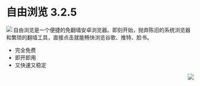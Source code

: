 # 自由浏览 3.2.5

<img align="left" src="https://bitbucket.org/greatfire/test/raw/d369f09fc63780b3fac3e1b1ddff2949db688dd0/qr.png">

自由浏览是一个便捷的免翻墙安卓浏览器。即刻开始，抛弃陈旧的系统浏览器和繁琐的翻墙工具，直接点击就能畅快浏览谷歌、推特、脸书。

* 完全免费
* 即开即用
* 又快速又稳定

<img align="right" src="https://bitbucket.org/greatfire/test/raw/d369f09fc63780b3fac3e1b1ddff2949db688dd0/s.png">
